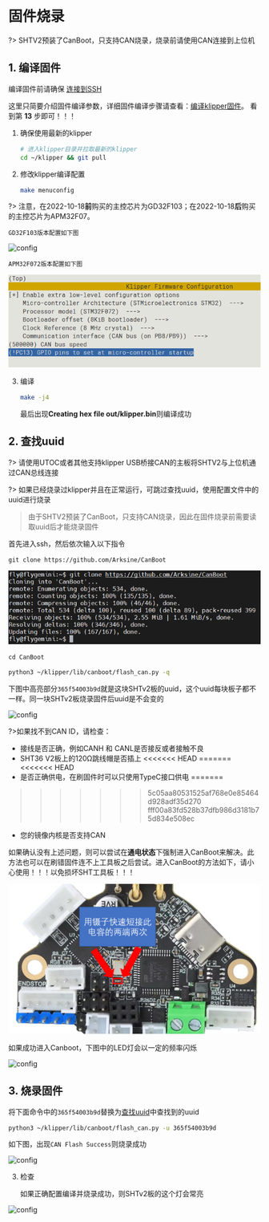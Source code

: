 # 固件烧录

?> SHTV2预装了CanBoot，只支持CAN烧录，烧录前请使用CAN连接到上位机

## 1. 编译固件

编译固件前请确保 [连接到SSH](/board/fly_pi/FLY_π_description5 "点击即可跳转")

这里只简要介绍固件编译参数，详细固件编译步骤请查看：[编译klipper固件](/board/fly_super8/firmware?id=_1-编译klipper固件 "点击即可跳转")。 看到第 **13** 步即可！！！

1. 确保使用最新的klipper

    ```bash
    # 进入klipper目录并拉取最新的klipper
    cd ~/klipper && git pull
    ```

2. 修改klipper编译配置

    ```bash
    make menuconfig
    ```

?> 注意，在2022-10-18**前**购买的主控芯片为GD32F103；在2022-10-18**后**购买的主控芯片为APM32F07。

    GD32F103版本配置如下图
![config](../../images/boards/fly_sht_v2/config.png ":no-zooom")
    
    APM32F072版本配置如下图
![config](../../images/boards/fly_sht_v2/config_072.png ":no-zooom")

3. 编译

    ```bash
    make -j4
    ```

     最后出现**Creating hex file out/klipper.bin**则编译成功

## 2. 查找uuid

?> 请使用UTOC或者其他支持klipper USB桥接CAN的主板将SHTV2与上位机通过CAN总线连接

?> 如果已经烧录过klipper并且在正常运行，可跳过查找uuid，使用配置文件中的uuid进行烧录

> 由于SHTV2预装了CanBoot，只支持CAN烧录，因此在固件烧录前需要读取uuid后才能烧录固件

首先进入ssh，然后依次输入以下指令

```
git clone https://github.com/Arksine/CanBoot
```

![1](../../images/boards/fly_sht_v2/1.png)

```
cd CanBoot
```

```bash
python3 ~/klipper/lib/canboot/flash_can.py -q
```

下图中高亮部分``365f54003b9d``就是这块SHTv2板的uuid，这个uuid每块板子都不一样。同一块SHTv2板烧录固件后uuid是不会变的

![config](../../images/boards/fly_sht_v2/uuid.png ":no-zooom")

?>如果找不到CAN ID，请检查：

* 接线是否正确，例如CANH 和 CANL是否接反或者接触不良
* SHT36 V2板上的120Ω跳线帽是否插上
<<<<<<< HEAD
=======
<<<<<<< HEAD
* 是否正确供电，在刷固件时可以只使用TypeC接口供电
=======
>>>>>>> 5c05aa80531525af768e0e85464d928adf35d270
>>>>>>> fff00a83fd528b37dfb986d3181b75d834e508ec
* 您的镜像内核是否支持CAN

如果确认没有上述问题，则可以尝试在**通电状态**下强制进入CanBoot来解决。此方法也可以在刷错固件连不上工具板之后尝试。进入CanBoot的方法如下，请小心使用！！！以免损坏SHT工具板！！！

<img src="../../images/boards/fly_sht_v2/强制canboot.png" alt="强制canboot" style="zoom:80%;" />

如果成功进入Canboot，下图中的LED灯会以一定的频率闪烁

![config](../../images/boards/fly_sht_v2/statusled.png ":no-zooom")

## 3. 烧录固件

将下面命令中的``365f54003b9d``替换为[查找uuid](#_2-查找uuid "点击即可跳转")中查找到的uuid

```bash
python3 ~/klipper/lib/canboot/flash_can.py -u 365f54003b9d
```

如下图，出现``CAN Flash Success``则烧录成功

![config](../../images/boards/fly_sht_v2/flash.png ":no-zooom")

3. 检查

    如果正确配置编译并烧录成功，则SHTv2板的这个灯会常亮

![config](../../images/boards/fly_sht_v2/statusled.png ":no-zooom")